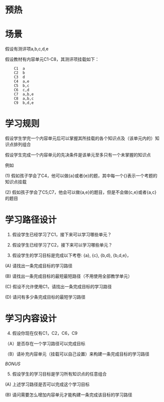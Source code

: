 预热
=============

# 场景

假设有测评项a,b,c,d,e

假设教材有内容单元C1-C8，其测评项挂载如下：

        C1  a
        C2  b
        C3  d
        C4  a,e
        C5  b,c
        C6  c,d
        C7  a,b,e
        C8  a,b,c
        C9  b,d,e

# 学习规则
假设学生学完一个内容单元后可以掌握其所挂载的各个知识点及（该单元内的）知识点排列组合

假设学生完成一个内容单元的先决条件是该单元至多只有一个未掌握的知识点

例如

(1) 假如孩子学会了C4，他可以做{a}或者{e}的题，其中每一个{}表示一个考题的知识点挂载

(2) 假如孩子学会了C5,C7，他会可以做{a,e}的题目，但是不会做{c,e}或者{a,c}的题目

# 学习路径设计

1. 假设学生已经学习了C1，接下来可以学习哪些单元？

2. 假设学生已经学习了C2，接下来可以学习哪些单元？


3. 假设学生的学习目标是完成以下考卷: {a}, {c}, {b,d}, {b,d,e}，

(A) 请找出一条完成目标的学习路径

(B) 请找出一条完成目标的最短最短路径（不用使用全部教学单元）
    
(C) 假设不允许使用C1，请找出一条完成目标的学习路径

(D) 请问有多少条完成目标的最短学习路径


# 学习内容设计


4. 假设你现在仅有C1，C2，C6，C9

（A）是否存在一个学习路径可以完成目标

（B）请补充内容单元（挂载可以自己设置）来构建一条完成目标的学习路径


*BONUS*

5. 假设学生的学习目标是学习所有知识点的任意组合

(A) 上述学习路径是否可以完成这个学习目标

(B) 请问需要怎么增加内容单元才能构建一条完成该目标的学习路径
